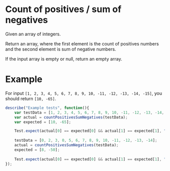 # Count of positives / sum of negatives

Given an array of integers.

Return an array, where the first element is the count of positives numbers and the second element is sum of negative numbers.

If the input array is empty or null, return an empty array.

# Example

For input `[1, 2, 3, 4, 5, 6, 7, 8, 9, 10, -11, -12, -13, -14, -15]`, you should return `[10, -65]`.



```javascript
describe("Example tests", function(){
    var testData = [1, 2, 3, 4, 5, 6, 7, 8, 9, 10, -11, -12, -13, -14, -15];
    var actual = countPositivesSumNegatives(testData);
    var expected = [10, -65];

    Test.expect(actual[0] == expected[0] && actual[1] == expected[1], "Wrong return value.");
    
    testData = [0, 2, 3, 0, 5, 6, 7, 8, 9, 10, -11, -12, -13, -14];
    actual = countPositivesSumNegatives(testData);
    expected = [8, -50];
    
    Test.expect(actual[0] == expected[0] && actual[1] == expected[1], "Wrong return value.");
});
```

